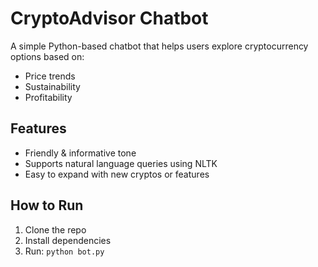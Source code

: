 # CryptoAdvisor Chatbot 

A simple Python-based chatbot that helps users explore cryptocurrency options based on:
- Price trends
- Sustainability
- Profitability

## Features
- Friendly & informative tone
- Supports natural language queries using NLTK
- Easy to expand with new cryptos or features

## How to Run
1. Clone the repo
2. Install dependencies
3. Run: `python bot.py`

